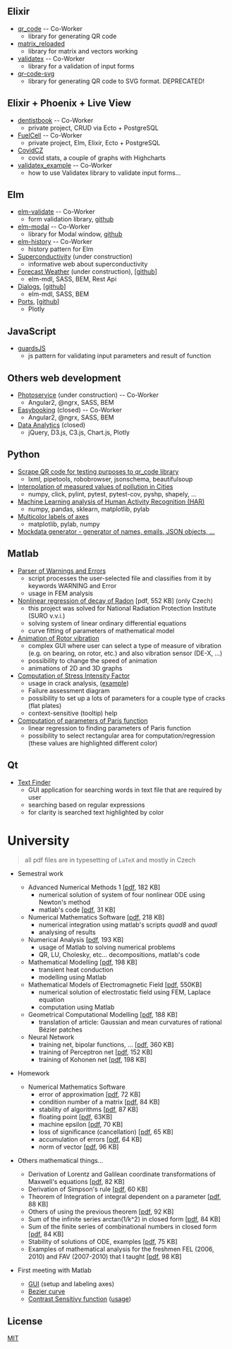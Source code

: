## Elixir
* [qr_code](https://github.com/iodevs/qr_code) -- Co-Worker
    * library for generating QR code
* [matrix_reloaded](https://github.com/iodevs/matrix_reloaded)
    * library for matrix and vectors working
* [validatex](https://github.com/iodevs/validatex) -- Co-Worker
    * library for a validation of input forms
* [qr-code-svg](https://github.com/ondrej-tucek/qr-code-svg)
    * library for generating QR code to SVG format. DEPRECATED!

## Elixir + Phoenix + Live View
* [dentistbook](https://dentistbook.herokuapp.com/) -- Co-Worker
    * private project, CRUD via Ecto + PostgreSQL
* [FuelCell](https://github.com/ondrej-tucek/my-works/blob/master/imgs/fc-settings_init.png) -- Co-Worker
    * private project, Elm, Elixir, Ecto + PostgreSQL
* [CovidCZ](https://covidcz.herokuapp.com/)
    * covid stats, a couple of graphs with Highcharts
* [validatex_example](https://github.com/iodevs/validatex_example) -- Co-Worker
    * how to use Validatex library to validate input forms...


## Elm
* [elm-validate](https://iodevs.github.io/elm-validate/) -- Co-Worker
    * form validation library, [github](https://github.com/iodevs/elm-validate)
* [elm-modal](https://iodevs.github.io/elm-modal/) -- Co-Worker
    *  library for Modal window, [github](https://github.com/iodevs/elm-modal)
* [elm-history](https://github.com/iodevs/elm-history) -- Co-Worker
    * history pattern for Elm
* [Superconductivity](http://superconductivity.surge.sh/) (under construction)
    * informative web about superconductivity
* [Forecast Weather](http://elm-forecast.surge.sh/) (under construction), \[[github](https://github.com/ondrej-tucek/elm-forecast)\]
    * elm-mdl, SASS, BEM, Rest Api
* [Dialogs](http://elm-dialogs.surge.sh/), \[[github](https://github.com/ondrej-tucek/elm-dialogs)\]
    * elm-mdl, SASS, BEM
* [Ports](http://elm-ports.surge.sh/), \[[github](https://github.com/ondrej-tucek/elm-ports)\]
    * Plotly


## JavaScript
* [guardsJS](https://github.com/ondrej-tucek/guardsJS)
    * js pattern for validating input parameters and result of function


## Others web development
* [Photoservice](http://fotoservice.surge.sh/) (under construction) -- Co-Worker
    * Angular2, @ngrx, SASS, BEM
* [Easybooking](http://easybooking.surge.sh/) (closed) -- Co-Worker
    * Angular2, @ngrx, SASS, BEM
* [Data Analytics](http://ondrej-tucek.github.io/data-analytics/) (closed)
    * jQuery, D3.js, C3.js, Chart.js, Plotly


## Python
* [Scrape QR code for testing purposes to qr_code library](https://github.com/ondrej-tucek/qr-code-scrape)
    * lxml, pipetools, robobrowser, jsonschema, beautifulsoup
* [Interpolation of measured values of pollution in Cities](https://github.com/ondrej-tucek/city-pollution)
    * numpy, click, pylint, pytest, pytest-cov, pyshp, shapely, ...
* [Machine Learning analysis of Human Activity Recognition (HAR)](https://github.com/ondrej-tucek/Machine-Learning-HAR)
    * numpy, pandas, sklearn, matplotlib, pylab
* [Multicolor labels of axes](https://github.com/ondrej-tucek/multicolor-labels-axes)
    * matplotlib, pylab, numpy
* [Mockdata generator - generator of names, emails, JSON objects, ... ](https://github.com/ondrej-tucek/mockdata-generator)


## Matlab
* [Parser of Warnings and Errors](https://github.com/ondrej-tucek/my-works/tree/master/files/Matlab_parser-Warning-Error)
    * script processes the user-selected file and classifies from it by keywords WARNING and Error
    * usage in FEM analysis
* [Nonlinear regression of decay of Radon](https://github.com/ondrej-tucek/my-works/blob/master/files/Matlab_SURO_radon-%20lsqcurvefit.pdf) \[pdf, 552 KB\] (only Czech)
    * this project was solved for National Radiation Protection Institute (SURO v.v.i.)
    * solving system of linear ordinary differential equations
    * curve fitting of parameters of mathematical model
* [Animation of Rotor vibration](https://github.com/ondrej-tucek/my-works/blob/master/imgs/Matlab_app_animation-vibration-of-rotor.png)
    * complex GUI where user can select a type of measure of vibration (e.g. on bearing, on rotor, etc.) and also vibration sensor (DE-X, ...)
    * possibility to change the speed of animation
    * animations of 2D and 3D graphs
* [Computation of Stress Intensity Factor](https://github.com/ondrej-tucek/my-works/blob/master/imgs/Matlab_app_cracks-view-init.png)
    * usage in crack analysis, \([example](https://github.com/ondrej-tucek/my-works/blob/master/imgs/Matlab_app_cracks-view-usage.png)\)
    * Failure assessment diagram
    * possibility to set up a lots of parameters for a couple type of cracks (flat plates)
    * context-sensitive (tooltip) help
* [Computation of parameters of Paris function](https://github.com/ondrej-tucek/my-works/blob/master/imgs/Matlab_fig_paris-law.png)
    * linear regression to finding parameters of Paris function
    * possibility to select rectangular area for computation/regression (these values are highlighted different color)


## Qt
* [Text Finder](https://github.com/ondrej-tucek/my-works/blob/master/imgs/Qt_app_TextFinder.png)
    * GUI application for searching words in text file that are required by user
    * searching based on regular expressions
    * for clarity is searched text highlighted by color


# University
> all pdf files are in typesetting of `LaTeX` and mostly in Czech

* Semestral work
    * Advanced Numerical Methods 1 \[[pdf](/files/Numericke-reseni-nelinearni-soustavy-ODR.pdf), 182 KB\]
        * numerical solution of system of four nonlinear ODE using Newton's method
        * matlab's code \[[pdf](/files/Numericke-reseni-nelinearni-soustavy-ODR-kod.pdf), 31 KB\]
    * Numerical Mathematics Software \[[pdf](/files/Numericka-integrace-uziti-Matlabu.pdf), 218 KB\]
        * numerical integration using matlab's scripts *quad8* and *quadl*
        * analysing of results
    * Numerical Analysis \[[pdf](/files/Numericka-analyza-uziti-Matlabu.pdf), 193 KB\]
        * usage of Matlab to solving numerical problems
        * QR, LU, Cholesky, etc... decompositions, matlab's code
    * Mathematical Modelling \[[pdf](/files/Nestacionarni-vedeni-tepla.pdf), 198 KB\]
        * transient heat conduction
        * modelling using Matlab
    * Mathematical Models of Electromagnetic Field \[[pdf](/files/MKD-reseni-elmg-poli.pdf), 550KB\]
        * numerical solution of electrostatic field using FEM, Laplace equation
        * computation using Matlab
    * Geometrical Computational Modelling \[[pdf](/files/Krivost-Bezierovych-ploch.pdf), 188 KB\]
        * translation of article: Gaussian and mean curvatures of rational Bézier patches
    * Neural Network
        * training net, bipolar functions, ... \[[pdf](/files/Neuronove-site.pdf), 360 KB\]
        * training of Perceptron net \[[pdf](/files/Trenovani-perceptrnove-site.pdf), 152 KB\]
        * training of Kohonen net \[[pdf](/files/Trenovani-Kohonenovy-site.pdf), 198 KB\]

* Homework
    * Numerical Mathematics Software
        * error of approximation \[[pdf](/files/ukol2-1.pdf), 72 KB\]
        * condition number of a matrix \[[pdf](/files/ukol2-2.pdf), 84 KB\]
        * stability of algorithms \[[pdf](/files/ukol2-3.pdf), 87 KB\]
        * floating point \[[pdf](/files/ukol3-1.pdf), 63KB\]
        * machine epsilon \[[pdf](/files/ukol3-2.pdf), 70 KB\]
        * loss of significance (cancellation) \[[pdf](/files/ukol3-3.pdf), 65 KB\]
        * accumulation of errors \[[pdf](/files/ukol3-4.pdf), 64 KB\]
        * norm of vector \[[pdf](/files/ukol4-1.pdf), 96 KB\]

* Others mathematical things...
    * Derivation of Lorentz and Galilean coordinate transformations of Maxwell's equations \[[pdf](/files/Lorenzova-Galileova-transformace.pdf), 82 KB\]
    * Derivation of Simpson's rule \[[pdf](/files/odvozeni-simpsonova-pravidla.pdf), 60 KB\]
    * Theorem of Integration of integral dependent on a parameter \[[pdf](/files/integrace-podle-parametru.pdf), 88 KB\]
    * Others of using the previous theorem \[[pdf](/files/integrace-podle-parametru-priklady.pdf), 92 KB\]
    * Sum of the infinite series arctan(1/k^2) in closed form \[[pdf](/files/sum-atan.pdf), 84 KB\]
    * Sum of the finite series of combinational numbers in closed form \[[pdf](/files/sum-binom-series.pdf), 84 KB\]
    * Stability of solutions of ODE, examples \[[pdf](/files/ODR-stabilita-reseni.pdf), 75 KB\]
    * Examples of mathematical analysis for the freshmen FEL (2006, 2010) and FAV (2007-2010) that I taught \[[pdf](/files/extremy-funkci.pdf), 98 KB\]

* First meeting with Matlab
    * [GUI](https://github.com/ondrej-tucek/my-works/blob/master/imgs/Matlab_app_change-label-axes.png) \(setup and labeling axes\)
    * [Bezier curve](https://github.com/ondrej-tucek/my-works/blob/master/imgs/Matlab_fig_Bezier-curve.png)
    * [Contrast Sensitivy function](https://github.com/ondrej-tucek/my-works/blob/master/imgs/Matlab_app_CSF-view-init.png) \([usage](https://github.com/ondrej-tucek/my-works/blob/master/imgs/Matlab_app_CSF-view-usage.png)\)


## License
 [MIT](/LICENSE)
